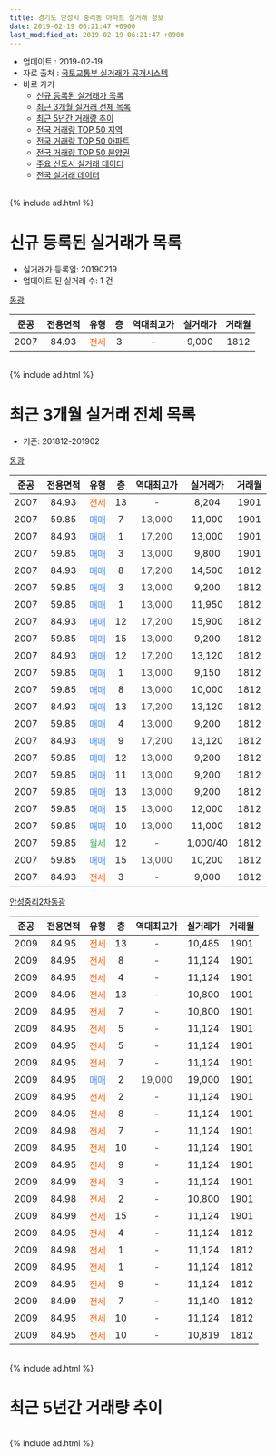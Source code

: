 ```yaml
---
title: 경기도 안성시 중리동 아파트 실거래 정보
date: 2019-02-19 06:21:47 +0900
last_modified_at: 2019-02-19 06:21:47 +0900
---
```


* 업데이트 : 2019-02-19
* 자료 출처 : [국토교통부 실거래가 공개시스템](http://rt.molit.go.kr)
* 바로 가기
    * [신규 등록된 실거래가 목록](#신규-등록된-실거래가-목록)
    * [최근 3개월 실거래 전체 목록](#최근-3개월-실거래-전체-목록)
    * [최근 5년간 거래량 추이](#최근-5년간-거래량-추이)
    * [전국 거래량 TOP 50 지역](https://ayogom.github.io/apt-trade-info/최근-3개월-전국에서-가장-거래가-많이-발생한-지역)
    * [전국 거래량 TOP 50 아파트](https://ayogom.github.io/apt-trade-info/최근-3개월-전국에서-가장-거래가-많이-발생한-아파트)
    * [전국 거래량 TOP 50 분양권](https://ayogom.github.io/apt-trade-info/최근-3개월-전국에서-가장-거래가-많이-발생한-분양권)
    * [주요 신도시 실거래 데이터](https://ayogom.github.io/apt-trade-info/주요-신도시)
    * [전국 실거래 데이터](https://ayogom.github.io/apt-trade-info/전국)
<br>
{% include ad.html %}
<br>

# 신규 등록된 실거래가 목록
* 실거래가 등록일: 20190219
* 업데이트 된 실거래 수: 1 건


[동광](https://search.naver.com/search.naver?query=%EA%B2%BD%EA%B8%B0%EB%8F%84+%EC%95%88%EC%84%B1%EC%8B%9C+%EC%A4%91%EB%A6%AC%EB%8F%99+%EB%8F%99%EA%B4%91)

|준공|전용면적|유형|층|역대최고가|실거래가|거래월|
|:---:|:---:|:---:|:---:|:---:|:---:|:---:|
|2007|84.93|<span style="color:#ff5a00">전세</span>|3|<span style="color:#444444">-</span>|9,000|1812|


<br>
{% include ad.html %}
<br>

# 최근 3개월 실거래 전체 목록
* 기준: 201812-201902


[동광](https://search.naver.com/search.naver?query=%EA%B2%BD%EA%B8%B0%EB%8F%84+%EC%95%88%EC%84%B1%EC%8B%9C+%EC%A4%91%EB%A6%AC%EB%8F%99+%EB%8F%99%EA%B4%91)

|준공|전용면적|유형|층|역대최고가|실거래가|거래월|
|:---:|:---:|:---:|:---:|:---:|:---:|:---:|
|2007|84.93|<span style="color:#ff5a00">전세</span>|13|<span style="color:#444444">-</span>|8,204|1901|
|2007|59.85|<span style="color:#4285f3">매매</span>|7|<span style="color:#444444">13,000</span>|11,000|1901|
|2007|84.93|<span style="color:#4285f3">매매</span>|1|<span style="color:#444444">17,200</span>|13,000|1901|
|2007|59.85|<span style="color:#4285f3">매매</span>|3|<span style="color:#444444">13,000</span>|9,800|1901|
|2007|84.93|<span style="color:#4285f3">매매</span>|8|<span style="color:#444444">17,200</span>|14,500|1812|
|2007|59.85|<span style="color:#4285f3">매매</span>|3|<span style="color:#444444">13,000</span>|9,200|1812|
|2007|59.85|<span style="color:#4285f3">매매</span>|1|<span style="color:#444444">13,000</span>|11,950|1812|
|2007|84.93|<span style="color:#4285f3">매매</span>|12|<span style="color:#444444">17,200</span>|15,900|1812|
|2007|59.85|<span style="color:#4285f3">매매</span>|15|<span style="color:#444444">13,000</span>|9,200|1812|
|2007|84.93|<span style="color:#4285f3">매매</span>|12|<span style="color:#444444">17,200</span>|13,120|1812|
|2007|59.85|<span style="color:#4285f3">매매</span>|1|<span style="color:#444444">13,000</span>|9,150|1812|
|2007|59.85|<span style="color:#4285f3">매매</span>|8|<span style="color:#444444">13,000</span>|10,000|1812|
|2007|84.93|<span style="color:#4285f3">매매</span>|13|<span style="color:#444444">17,200</span>|13,120|1812|
|2007|59.85|<span style="color:#4285f3">매매</span>|4|<span style="color:#444444">13,000</span>|9,200|1812|
|2007|84.93|<span style="color:#4285f3">매매</span>|9|<span style="color:#444444">17,200</span>|13,120|1812|
|2007|59.85|<span style="color:#4285f3">매매</span>|12|<span style="color:#444444">13,000</span>|9,200|1812|
|2007|59.85|<span style="color:#4285f3">매매</span>|11|<span style="color:#444444">13,000</span>|9,200|1812|
|2007|59.85|<span style="color:#4285f3">매매</span>|13|<span style="color:#444444">13,000</span>|9,200|1812|
|2007|59.85|<span style="color:#4285f3">매매</span>|15|<span style="color:#444444">13,000</span>|12,000|1812|
|2007|59.85|<span style="color:#4285f3">매매</span>|10|<span style="color:#444444">13,000</span>|11,000|1812|
|2007|59.85|<span style="color:#34a853">월세</span>|12|<span style="color:#444444">-</span>|1,000/40|1812|
|2007|59.85|<span style="color:#4285f3">매매</span>|15|<span style="color:#444444">13,000</span>|10,200|1812|
|2007|84.93|<span style="color:#ff5a00">전세</span>|3|<span style="color:#444444">-</span>|9,000|1812|

[안성중리2차동광](https://search.naver.com/search.naver?query=%EA%B2%BD%EA%B8%B0%EB%8F%84+%EC%95%88%EC%84%B1%EC%8B%9C+%EC%A4%91%EB%A6%AC%EB%8F%99+%EC%95%88%EC%84%B1%EC%A4%91%EB%A6%AC2%EC%B0%A8%EB%8F%99%EA%B4%91)

|준공|전용면적|유형|층|역대최고가|실거래가|거래월|
|:---:|:---:|:---:|:---:|:---:|:---:|:---:|
|2009|84.95|<span style="color:#ff5a00">전세</span>|13|<span style="color:#444444">-</span>|10,485|1901|
|2009|84.95|<span style="color:#ff5a00">전세</span>|8|<span style="color:#444444">-</span>|11,124|1901|
|2009|84.95|<span style="color:#ff5a00">전세</span>|4|<span style="color:#444444">-</span>|11,124|1901|
|2009|84.95|<span style="color:#ff5a00">전세</span>|13|<span style="color:#444444">-</span>|10,800|1901|
|2009|84.95|<span style="color:#ff5a00">전세</span>|7|<span style="color:#444444">-</span>|10,800|1901|
|2009|84.95|<span style="color:#ff5a00">전세</span>|5|<span style="color:#444444">-</span>|11,124|1901|
|2009|84.95|<span style="color:#ff5a00">전세</span>|5|<span style="color:#444444">-</span>|11,124|1901|
|2009|84.95|<span style="color:#ff5a00">전세</span>|7|<span style="color:#444444">-</span>|11,124|1901|
|2009|84.95|<span style="color:#4285f3">매매</span>|2|<span style="color:#444444">19,000</span>|19,000|1901|
|2009|84.95|<span style="color:#ff5a00">전세</span>|2|<span style="color:#444444">-</span>|11,124|1901|
|2009|84.95|<span style="color:#ff5a00">전세</span>|8|<span style="color:#444444">-</span>|11,124|1901|
|2009|84.98|<span style="color:#ff5a00">전세</span>|7|<span style="color:#444444">-</span>|11,124|1901|
|2009|84.95|<span style="color:#ff5a00">전세</span>|10|<span style="color:#444444">-</span>|11,124|1901|
|2009|84.95|<span style="color:#ff5a00">전세</span>|9|<span style="color:#444444">-</span>|11,124|1901|
|2009|84.99|<span style="color:#ff5a00">전세</span>|3|<span style="color:#444444">-</span>|11,124|1901|
|2009|84.98|<span style="color:#ff5a00">전세</span>|2|<span style="color:#444444">-</span>|10,800|1901|
|2009|84.99|<span style="color:#ff5a00">전세</span>|15|<span style="color:#444444">-</span>|11,124|1901|
|2009|84.95|<span style="color:#ff5a00">전세</span>|4|<span style="color:#444444">-</span>|11,124|1812|
|2009|84.98|<span style="color:#ff5a00">전세</span>|1|<span style="color:#444444">-</span>|11,124|1812|
|2009|84.95|<span style="color:#ff5a00">전세</span>|1|<span style="color:#444444">-</span>|11,124|1812|
|2009|84.95|<span style="color:#ff5a00">전세</span>|9|<span style="color:#444444">-</span>|11,124|1812|
|2009|84.99|<span style="color:#ff5a00">전세</span>|7|<span style="color:#444444">-</span>|11,140|1812|
|2009|84.95|<span style="color:#ff5a00">전세</span>|10|<span style="color:#444444">-</span>|11,124|1812|
|2009|84.95|<span style="color:#ff5a00">전세</span>|10|<span style="color:#444444">-</span>|10,819|1812|


<br>
{% include ad.html %}
<br>

# 최근 5년간 거래량 추이


<div style="width:100%;">
    <canvas id="deal_progress" height="200"></canvas>
</div>

<script>
new Chart(document.getElementById("deal_progress"), {
    type: 'line',
    data: {
        labels: ['201402','201403','201404','201405','201406','201407','201408','201409','201410','201411','201412','201501','201502','201503','201504','201505','201506','201507','201508','201509','201510','201511','201512','201601','201602','201603','201604','201605','201606','201607','201608','201609','201610','201611','201612','201701','201702','201703','201704','201705','201706','201707','201708','201709','201710','201711','201712','201801','201802','201803','201804','201805','201806','201807','201808','201809','201810','201811','201812','201901','201902'],
        datasets: [{
            label: '매매',
            pointRadius: 1,
            data: [0, 0, 0, 0, 0, 0, 0, 0, 0, 0, 1, 4, 3, 0, 0, 1, 0, 0, 6, 2, 2, 4, 1, 1, 5, 2, 4, 2, 4, 4, 7, 5, 5, 4, 1, 1, 7, 9, 9, 6, 5, 2, 2, 8, 2, 10, 3, 1, 5, 3, 2, 2, 4, 10, 4, 48, 3, 11, 17, 4, 0],
            borderColor: "rgba(255, 201, 14, 1)",
            backgroundColor: "rgba(255, 201, 14, 0.5)",
            fill: false,
            lineTension: 0
        },{
            label: '전월세',
            pointRadius: 1,
            data: [4, 4, 7, 11, 8, 16, 4, 4, 4, 4, 2, 7, 3, 2, 5, 10, 1, 6, 12, 8, 7, 4, 7, 4, 3, 8, 13, 6, 1, 3, 4, 3, 2, 0, 5, 4, 8, 5, 7, 9, 4, 4, 3, 8, 2, 9, 12, 10, 2, 9, 11, 11, 2, 5, 3, 2, 3, 5, 9, 17, 0],
            borderColor: "rgba(0, 141, 185, 1)",
            backgroundColor: "rgba(0, 141, 185, 0.5)",
            fill: false,
            lineTension: 0
        }
        ]
    },
    options: {
        responsive: true,
        title: {
            display: false
        },
        tooltips: {
            mode: 'index',
            intersect: false
        },
        hover: {
            mode: 'nearest',
            intersect: true
        },
        scales: {
            xAxes: [{
                display: true,
                scaleLabel: {
                    display: true,
                    labelString: '년/월'
                }
            }],
            yAxes: [{
                display: true,
                ticks: {
                    suggestedMin: 0,
                },
                scaleLabel: {
                    display: true,
                    labelString: '실거래 수'
                }
            }]
        }
    }
});

</script>


<br>
{% include ad.html %}
<br>

